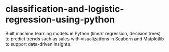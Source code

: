 # classification-and-logistic-regression-using-python
Built machine learning models in Python (linear regression, decision trees) to predict trends such as sales  with visualizations in Seaborn and Matplotlib to support data-driven insights.
